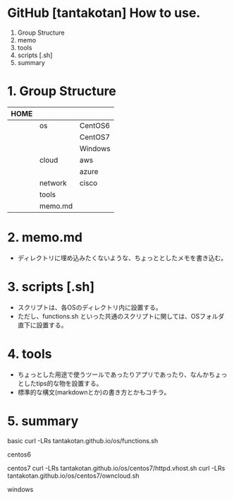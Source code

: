 # GitHub [tantakotan] How to use.

1. Group Structure
1. memo
1. tools
1. scripts [.sh]
1. summary


# 1. Group Structure

|HOME|||
|----|-------|-------|
|    |os     |CentOS6|
|    |       |CentOS7|
|    |       |Windows|
|    |cloud  |aws    |
|    |       |azure  |
|    |network|cisco  |
|    |tools  ||
|    |memo.md||

# 2. memo.md

- ディレクトリに埋め込みたくないような、ちょっととしたメモを書き込む。

# 3. scripts [.sh]

- スクリプトは、各OSのディレクトリ内に設置する。
- ただし、functions.sh といった共通のスクリプトに関しては、OSフォルダ直下に設置する。

# 4. tools

- ちょっとした用途で使うツールであったりアプリであったり、なんかちょっとしたtips的な物を設置する。
- 標準的な構文(markdownとか)の書き方とかもコチラ。

# 5. summary 

basic
curl -LRs tantakotan.github.io/os/functions.sh

centos6

centos7
curl -LRs tantakotan.github.io/os/centos7/httpd.vhost.sh
curl -LRs tantakotan.github.io/os/centos7/owncloud.sh

windows

